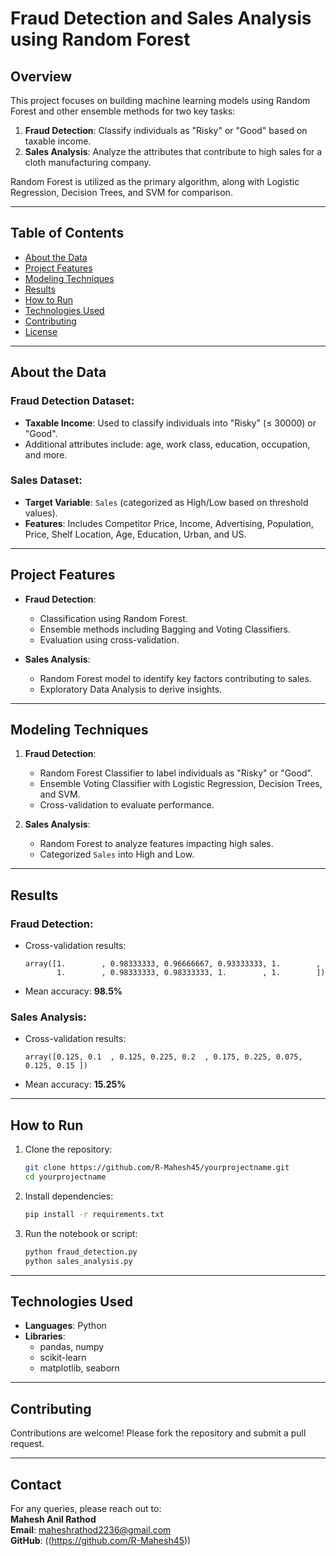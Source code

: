 # Fraud Detection and Sales Analysis using Random Forest

## Overview  
This project focuses on building machine learning models using Random Forest and other ensemble methods for two key tasks:  
1. **Fraud Detection**: Classify individuals as "Risky" or "Good" based on taxable income.  
2. **Sales Analysis**: Analyze the attributes that contribute to high sales for a cloth manufacturing company.  

Random Forest is utilized as the primary algorithm, along with Logistic Regression, Decision Trees, and SVM for comparison.

---

## Table of Contents  
- [About the Data](#about-the-data)  
- [Project Features](#project-features)  
- [Modeling Techniques](#modeling-techniques)  
- [Results](#results)  
- [How to Run](#how-to-run)  
- [Technologies Used](#technologies-used)  
- [Contributing](#contributing)  
- [License](#license)  

---

## About the Data  

### Fraud Detection Dataset:  
- **Taxable Income**: Used to classify individuals into "Risky" (≤ 30000) or "Good".  
- Additional attributes include: age, work class, education, occupation, and more.  

### Sales Dataset:  
- **Target Variable**: `Sales` (categorized as High/Low based on threshold values).  
- **Features**: Includes Competitor Price, Income, Advertising, Population, Price, Shelf Location, Age, Education, Urban, and US.  

---

## Project Features  
- **Fraud Detection**:  
  - Classification using Random Forest.  
  - Ensemble methods including Bagging and Voting Classifiers.  
  - Evaluation using cross-validation.

- **Sales Analysis**:  
  - Random Forest model to identify key factors contributing to sales.  
  - Exploratory Data Analysis to derive insights.

---

## Modeling Techniques  
1. **Fraud Detection**:  
   - Random Forest Classifier to label individuals as "Risky" or "Good".  
   - Ensemble Voting Classifier with Logistic Regression, Decision Trees, and SVM.  
   - Cross-validation to evaluate performance.  

2. **Sales Analysis**:  
   - Random Forest to analyze features impacting high sales.  
   - Categorized `Sales` into High and Low.  

---

## Results  
### Fraud Detection:  
- Cross-validation results:  
  ```
  array([1.        , 0.98333333, 0.96666667, 0.93333333, 1.        ,
         1.        , 0.98333333, 0.98333333, 1.        , 1.        ])
  ```
- Mean accuracy: **98.5%**

### Sales Analysis:  
- Cross-validation results:  
  ```
  array([0.125, 0.1  , 0.125, 0.225, 0.2  , 0.175, 0.225, 0.075, 0.125, 0.15 ])
  ```
- Mean accuracy: **15.25%**  

---

## How to Run  
1. Clone the repository:  
   ```bash
   git clone https://github.com/R-Mahesh45/yourprojectname.git
   cd yourprojectname
   ```

2. Install dependencies:  
   ```bash
   pip install -r requirements.txt
   ```

3. Run the notebook or script:  
   ```bash
   python fraud_detection.py
   python sales_analysis.py
   ```

---

## Technologies Used  
- **Languages**: Python  
- **Libraries**:  
  - pandas, numpy  
  - scikit-learn  
  - matplotlib, seaborn  

---

## Contributing  
Contributions are welcome! Please fork the repository and submit a pull request.  

---

## Contact  
For any queries, please reach out to:  
**Mahesh Anil Rathod**  
**Email**: maheshrathod2236@gmail.com  
**GitHub**: ((https://github.com/R-Mahesh45))  
